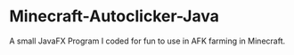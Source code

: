 # Minecraft-Autoclicker-Java
A small JavaFX Program I coded for fun to use in AFK farming in Minecraft.
